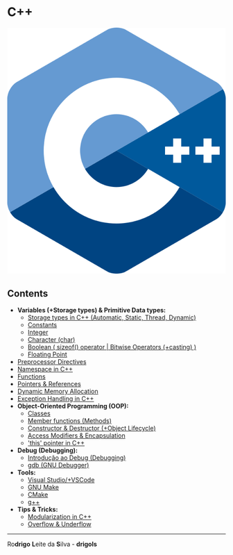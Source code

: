# C++

![logo](res/cpp-logo.svg)

## Contents

  - **Variables (+Storage types) & Primitive Data types:**
    - [Storage types in C++ (Automatic, Static, Thread, Dynamic)](modules/var-storages-data-types/storage-types)
    - [Constants](modules/structured/constants.md)
    - [Integer](modules/structured/integer.md)
    - [Character (char)](modules/structured/character.md)
    - [Boolean ( sizeof() operator | Bitwise Operators (+casting) )](modules/structured/boolean.md)
    - [Floating Point](modules/var-storages-data-types/floating-point)
 - [Preprocessor Directives](modules/preprocessor-directives)
 - [Namespace in C++](modules/namespace)
 - [Functions](modules/structured/functions.md)
 - [Pointers & References](modules/pointers-references)
 - [Dynamic Memory Allocation](modules/dynamic-memory-allocation)
 - [Exception Handling in C++](modules/structured/exception-handling.md)
 - **Object-Oriented Programming (OOP):**
   - [Classes](modules/oop/classes)
   - [Member functions (Methods)](modules/oop/member-functions)
   - [Constructor & Destructor (+Object Lifecycle)](modules/oop/constructor-and-destructor)
   - [Access Modifiers & Encapsulation](modules/oop/access-modifiers-and-encapsulation)
   - ['this' pointer in C++](modules/oop/this-pointer)
 - **Debug (Debugging):**
   - [Introdução ao Debug (Debugging)](modules/debugging/intro-to-debugging.md)
   - [gdb (GNU Debugger)](modules/debugging/gdb)
 - **Tools:**
   - [Visual Studio/+VSCode](modules/tools/visual-studio)
   - [GNU Make](modules/tools/make)
   - [CMake](modules/tools/cmake)
   - [g++](modules/tools/g-plus-plus)
 - **Tips & Tricks:**
   - [Modularization in C++](modules/tips-and-tricks/modularization)
   - [Overflow & Underflow](modules/tips-and-tricks/overflow-underflow)

---

Ro**drigo** **L**eite da **S**ilva - **drigols**
